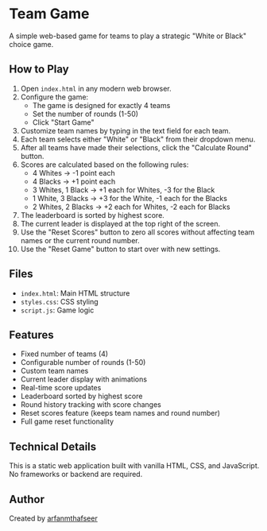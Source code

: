# Team Game

A simple web-based game for teams to play a strategic "White or Black" choice game.

## How to Play

1. Open `index.html` in any modern web browser.
2. Configure the game:
   - The game is designed for exactly 4 teams
   - Set the number of rounds (1-50)
   - Click "Start Game"
3. Customize team names by typing in the text field for each team.
4. Each team selects either "White" or "Black" from their dropdown menu.
5. After all teams have made their selections, click the "Calculate Round" button.
6. Scores are calculated based on the following rules:
   - 4 Whites → -1 point each
   - 4 Blacks → +1 point each
   - 3 Whites, 1 Black → +1 each for Whites, -3 for the Black
   - 1 White, 3 Blacks → +3 for the White, -1 each for the Blacks
   - 2 Whites, 2 Blacks → +2 each for Whites, -2 each for Blacks
7. The leaderboard is sorted by highest score.
8. The current leader is displayed at the top right of the screen.
9. Use the "Reset Scores" button to zero all scores without affecting team names or the current round number.
10. Use the "Reset Game" button to start over with new settings.

## Files

- `index.html`: Main HTML structure
- `styles.css`: CSS styling
- `script.js`: Game logic

## Features

- Fixed number of teams (4)
- Configurable number of rounds (1-50)
- Custom team names
- Current leader display with animations
- Real-time score updates
- Leaderboard sorted by highest score
- Round history tracking with score changes
- Reset scores feature (keeps team names and round number)
- Full game reset functionality

## Technical Details

This is a static web application built with vanilla HTML, CSS, and JavaScript. No frameworks or backend are required.

## Author

Created by [arfanmthafseer](https://github.com/PopieGloria) 